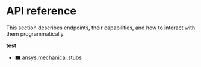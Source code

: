 # API reference

This section describes  endpoints, their capabilities, and how
to interact with them programmatically.

**test**

* [🖿 ansys.mechanical.stubs](ansys/mechanical/stubs/index.md)
